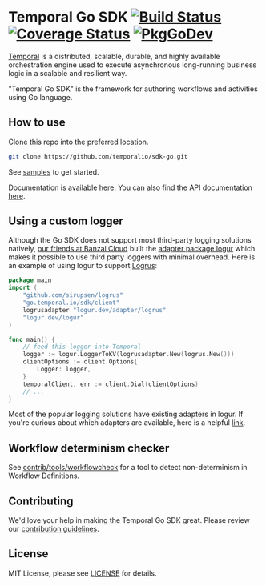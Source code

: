 # Temporal Go SDK [![Build Status](https://badge.buildkite.com/ce6df3b1a8b375270261ae70fb2d2756af298fef3a0dac4d20.svg?theme=github&branch=master)](https://buildkite.com/temporal/temporal-go-client) [![Coverage Status](https://coveralls.io/repos/github/temporalio/temporal-go-sdk/badge.svg?branch=master)](https://coveralls.io/github/temporalio/temporal-go-sdk?branch=master) [![PkgGoDev](https://pkg.go.dev/badge/go.temporal.io/sdk)](https://pkg.go.dev/go.temporal.io/sdk)

[Temporal](https://github.com/temporalio/temporal) is a distributed, scalable, durable, and highly available orchestration engine used to execute asynchronous long-running business logic in a scalable and resilient way.

"Temporal Go SDK" is the framework for authoring workflows and activities using Go language.

## How to use

Clone this repo into the preferred location.

```bash
git clone https://github.com/temporalio/sdk-go.git
```

See [samples](https://github.com/temporalio/samples-go) to get started.

Documentation is available [here](https://docs.temporal.io). 
You can also find the API documentation [here](https://pkg.go.dev/go.temporal.io/sdk).

## Using a custom logger

Although the Go SDK does not support most third-party logging solutions natively, [our friends at Banzai Cloud](https://github.com/sagikazarmark) built the [adapter package logur](https://github.com/logur/logur) which makes it possible to use third party loggers with minimal overhead. Here is an example of using logur to support [Logrus](https://github.com/sirupsen/logrus):

```go
package main
import (
	"github.com/sirupsen/logrus"
	"go.temporal.io/sdk/client"
	logrusadapter "logur.dev/adapter/logrus"
	"logur.dev/logur"
)

func main() {
	// feed this logger into Temporal
	logger := logur.LoggerToKV(logrusadapter.New(logrus.New()))
	clientOptions := client.Options{
		Logger: logger,
	}
	temporalClient, err := client.Dial(clientOptions)
	// ...
}
```

Most of the popular logging solutions have existing adapters in logur. If you're curious about which adapters are available, here is a helpful [link](https://github.com/logur?q=adapter-).

## Workflow determinism checker

See [contrib/tools/workflowcheck](contrib/tools/workflowcheck) for a tool to detect non-determinism in Workflow Definitions.

## Contributing
We'd love your help in making the Temporal Go SDK great. Please review our [contribution guidelines](CONTRIBUTING.md).

## License
MIT License, please see [LICENSE](LICENSE) for details.
